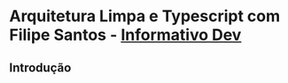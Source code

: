 # Arquitetura Limpa e Typescript com Filipe Santos - [Informativo Dev](https://web.microsoftstream.com/video/103cf595-df3f-4e22-8d1c-ec401053cbe5)

## Introdução
